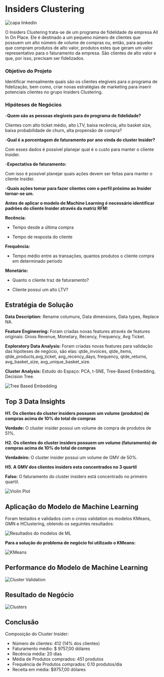 # Insiders Clustering
![capa linkedin](https://user-images.githubusercontent.com/77075354/156940134-007ec87d-e28f-466e-9096-f71e03f0cbc1.jpeg)

O Insiders Clustering trata-se de um programa de fidelidade da empresa All In On Place. Ele é destinado a um pequeno número de clientes que possuem um alto número de volume de compras ou, então, para aqueles que compram produtos de alto valor, produtos estes que geram um valor representativo para o faturamento da empresa. São clientes de alto valor e que, por isso, precisam ser fidelizados.

### Objetivo do Projeto

Identificar mensalmente quais são os clientes elegíveis para o programa de fidelização, bem como, criar novas estratégias de marketing para inserir 
potenciais clientes no grupo Insiders Clustering.

### Hipóteses de Negócios

-**Quem são as pessoas elegíveis para do programa de fidelidade?**
 
Clientes com alto ticket médio, alto LTV, baixa recência, alto basket size, baixa probabilidade de churn, alta propensão de compra?

-**Qual é a porcentagem de faturamento por ano vinda do cluster Insider?**

Com esses dados é possível planejar qual é o custo para manter o cliente Insider.

-**Expectativa de faturamento:** 

Com isso é possível planejar quais ações devem ser feitas para manter o cliente Insider.

-**Quais ações tomar para fazer clientes com o perfil próximo ao Insider tornar-se um.**

**Antes de aplicar o modelo de Machine Learning é necessário identificar padrões do cliente Insider através da matriz RFM:**

**Recência:** 

- Tempo desde a última compra

- Tempo de resposta do cliente

**Frequência:**

- Tempo médio entre as transações, quantos produtos o cliente compra em determinado período

**Monetário:**

- Quanto o cliente traz de faturamento?

- Cliente possui um alto LTV?

## Estratégia de Solução

**Data Description:** Rename columuns, Data dimensions, Data types, Replace NA.

**Feature Engineering:** Foram criadas novas features através de features originais: Gross Revenue, Monetary, Recency, Frequency, Avg Ticket.

**Exploratory Data Analysis:** Foram criadas novas features para validação das hipóteses de negócio, são elas:  qtde_invoices, qtde_items, qtde_products,avg_ticket, avg_recency_days, frequency, qtde_returns, avg_basket_size, avg_unique_basket_size.

**Cluster Analysis:** Estudo do Espaço: PCA, t-SNE, Tree-Based Embedding, Decision Tree.



![Tree Based Embedding](https://user-images.githubusercontent.com/77075354/156940453-4dc1037d-6a90-4811-8232-995e7a277897.PNG)

## Top 3 Data Insights

**H1. Os clientes do cluster insiders possuem um volume (produtos) de compras acima de 10% do total de compras**

**Verdade:** O cluster insider possui um volume de compra de produtos de 51%.

**H2. Os clientes do cluster insiders possuem um volume (faturamento) de compras acima de 10% do total de compras**

**Verdadeiro:** O cluster insider possui um volume de GMV de 50%.

**H5. A GMV dos clientes insiders esta concentrados no 3 quartil**

**Falso:** O faturamento do cluster insiders está concentrado no primeiro quartil.


![Violin Plot](https://user-images.githubusercontent.com/77075354/156940598-654c24ee-be46-46db-b3be-e1d6ee126d3c.PNG)

## Aplicação do Modelo de Machine Learning
Foram testados e validados com o cross validation os modelos KMeans, GMN e HClustering, obtendo os seguintes resultados:




![Resultados do modelos de ML](https://user-images.githubusercontent.com/77075354/156940608-45418c43-ebd0-4bba-95f8-67a73f15af37.PNG)


**Para a solução do problema de negócio foi utilizado o KMeans:**




![KMeans](https://user-images.githubusercontent.com/77075354/156940643-f3de94b5-568d-49ab-a000-89b7cca1c840.PNG)

## Performance do Modelo de Machine Learning
![Cluster Validation](https://user-images.githubusercontent.com/77075354/156940689-63ec7c48-fe34-41a5-a551-fa509f0867e3.PNG)

## Resultado de Negócio

![Clusters](https://user-images.githubusercontent.com/77075354/156941508-52322463-6560-4eac-9096-959959d6e843.PNG)

## Conclusão

Composição do Cluster Insider: 
- Número de clientes: 412 (14% dos clientes)
- Faturamento médio: $ 9757,00 dólares
- Recência média: 20 dias
- Média de Produtos comprados: 451 produtos
- Frequência de Produtos comprados: 0.10 produtos/dia
- Receita em média: $9757,00 dólares



